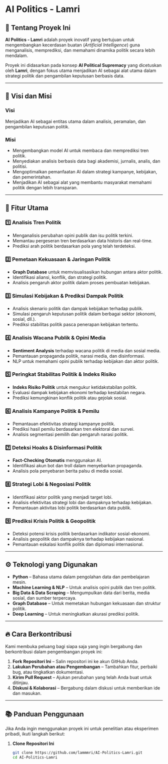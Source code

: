 # AI Politics - Lamri

## 📌 Tentang Proyek Ini
**AI Politics - Lamri** adalah proyek inovatif yang bertujuan untuk mengembangkan kecerdasan buatan (*Artificial Intelligence*) guna menganalisis, memprediksi, dan memahami dinamika politik secara lebih mendalam. 

Proyek ini didasarkan pada konsep **AI Political Supremacy** yang dicetuskan oleh **Lamri**, dengan fokus utama menjadikan AI sebagai alat utama dalam strategi politik dan pengambilan keputusan berbasis data.

---

## 🎯 Visi dan Misi

### **Visi**
Menjadikan AI sebagai entitas utama dalam analisis, peramalan, dan pengambilan keputusan politik.

### **Misi**
- Mengembangkan model AI untuk membaca dan memprediksi tren politik.
- Menyediakan analisis berbasis data bagi akademisi, jurnalis, analis, dan politisi.
- Mengoptimalkan pemanfaatan AI dalam strategi kampanye, kebijakan, dan pemerintahan.
- Menjadikan AI sebagai alat yang membantu masyarakat memahami politik dengan lebih transparan.

---

## 🚀 Fitur Utama

### 1️⃣ **Analisis Tren Politik**
   - Menganalisis perubahan opini publik dan isu politik terkini.
   - Memantau pergeseran tren berdasarkan data historis dan real-time.
   - Prediksi arah politik berdasarkan pola yang telah terdeteksi.

### 2️⃣ **Pemetaan Kekuasaan & Jaringan Politik**
   - **Graph Database** untuk memvisualisasikan hubungan antara aktor politik.
   - Identifikasi aliansi, konflik, dan strategi politik.
   - Analisis pengaruh aktor politik dalam proses pembuatan kebijakan.

### 3️⃣ **Simulasi Kebijakan & Prediksi Dampak Politik**
   - Analisis skenario politik dan dampak kebijakan terhadap publik.
   - Simulasi pengaruh keputusan politik dalam berbagai sektor (ekonomi, sosial, dll.).
   - Prediksi stabilitas politik pasca penerapan kebijakan tertentu.

### 4️⃣ **Analisis Wacana Publik & Opini Media**
   - **Sentiment Analysis** terhadap wacana politik di media dan sosial media.
   - Pemantauan propaganda politik, narasi media, dan disinformasi.
   - NLP untuk memahami opini publik terhadap kebijakan dan aktor politik.

### 5️⃣ **Peringkat Stabilitas Politik & Indeks Risiko**
   - **Indeks Risiko Politik** untuk mengukur ketidakstabilan politik.
   - Evaluasi dampak kebijakan ekonomi terhadap kestabilan negara.
   - Prediksi kemungkinan konflik politik atau gejolak sosial.

### 6️⃣ **Analisis Kampanye Politik & Pemilu**
   - Pemantauan efektivitas strategi kampanye politik.
   - Prediksi hasil pemilu berdasarkan tren elektoral dan survei.
   - Analisis segmentasi pemilih dan pengaruh narasi politik.

### 7️⃣ **Deteksi Hoaks & Disinformasi Politik**
   - **Fact-Checking Otomatis** menggunakan AI.
   - Identifikasi akun bot dan troll dalam menyebarkan propaganda.
   - Analisis pola penyebaran berita palsu di media sosial.

### 8️⃣ **Strategi Lobi & Negosiasi Politik**
   - Identifikasi aktor politik yang menjadi target lobi.
   - Analisis efektivitas strategi lobi dan dampaknya terhadap kebijakan.
   - Pemantauan aktivitas lobi politik berdasarkan data publik.

### 9️⃣ **Prediksi Krisis Politik & Geopolitik**
   - Deteksi potensi krisis politik berdasarkan indikator sosial-ekonomi.
   - Analisis geopolitik dan dampaknya terhadap kebijakan nasional.
   - Pemantauan eskalasi konflik politik dan diplomasi internasional.

---

## ⚙️ Teknologi yang Digunakan
- **Python** – Bahasa utama dalam pengolahan data dan pembelajaran mesin.
- **Machine Learning & NLP** – Untuk analisis opini publik dan tren politik.
- **Big Data & Data Scraping** – Mengumpulkan data dari berita, media sosial, dan sumber terpercaya.
- **Graph Database** – Untuk memetakan hubungan kekuasaan dan struktur politik.
- **Deep Learning** – Untuk meningkatkan akurasi prediksi politik.

---

## 🔥 Cara Berkontribusi
Kami membuka peluang bagi siapa saja yang ingin bergabung dan berkontribusi dalam pengembangan proyek ini:

1. **Fork Repositori Ini** – Salin repositori ini ke akun GitHub Anda.
2. **Lakukan Perubahan atau Pengembangan** – Tambahkan fitur, perbaiki bug, atau tingkatkan dokumentasi.
3. **Kirim Pull Request** – Ajukan perubahan yang telah Anda buat untuk ditinjau.
4. **Diskusi & Kolaborasi** – Bergabung dalam diskusi untuk memberikan ide dan masukan.

---

## 📚 Panduan Penggunaan
Jika Anda ingin menggunakan proyek ini untuk penelitian atau eksperimen pribadi, ikuti langkah berikut:

1. **Clone Repositori Ini**
   ```bash
   git clone https://github.com/lammmri/AI-Politics-Lamri.git
   cd AI-Politics-Lamri
